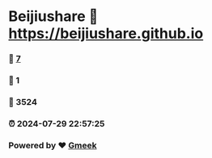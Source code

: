 # Beijiushare :link: https://beijiushare.github.io 
### :page_facing_up: [7](https://beijiushare.github.io/tag.html) 
### :speech_balloon: 1 
### :hibiscus: 3524 
### :alarm_clock: 2024-07-29 22:57:25 
### Powered by :heart: [Gmeek](https://github.com/Meekdai/Gmeek)
